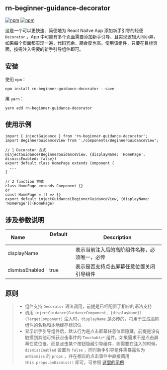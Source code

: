 ## rn-beginner-guidance-decorator

[![npm](https://img.shields.io/npm/v/rn-beginner-guidance-decorator.svg)](https://www.npmjs.com/package/rn-beginner-guidance-decorator)
[![npm](https://img.shields.io/npm/l/rn-beginner-guidance-decorator.svg)](https://github.com/ljunb/rn-beginner-guidance-decorator/blob/master/LICENSE)

这是一个可以更快速、简便地为 React Naitve App 添加新手引导的轻便 `Decorator` 。App 中可能有多个页面需要添加新手引导，且实现逻辑大同小异，如果每个页面都实现一遍，代码冗余，耦合度也高。使用该组件，只要在目标页面，按需注入需要的新手引导组件即可。

## 安装

使用 `npm`：
```
npm install rn-beginner-guidance-decorator --save
```
用 `yarn`：
```
yarn add rn-beginner-guidance-decorator
```

## 使用示例

```
import { injectGuidance } from 'rn-beginner-guidance-decorator';
import BeginnerGuidanceView from './components/BeginnerGuidanceView';

// 1 Decorator 方式
@injectGuidance(BeginnerGuidanceView, {displayName: 'HomePage', dismissEnabled: false})
export default class HomePage extends Component {
  ...
}

// 2 function 方式
class HomePage extends Component {}
or
const HomePage = () => {}
export default injectGuidance(BeginnerGuidanceView, {displayName: 'HomePage'})(HomePage)

```

## 涉及参数说明
Name             | Default     | Description
---------------- | ----------- | -----------
displayName    |  | 表示当前注入后的高阶组件名称，必须唯一，必传
dismissEnabled | true | 表示是否支持点击屏幕任意位置关闭引导组件


## 原则
> * 组件支持 `Decorator` 语法调用，前提是已经配置了相应的语法支持
> * 调用 `injectGuidance(GuidanceComponent, {displayName})(TargetComponent)` 注入时，`displayName` 是必传的，将用于生成高阶组件的名称和本地缓存标识位
> * 显示新手引导组件后，默认行为是点击屏幕任意位置隐藏，前提是没有触摸到其他可捕获点击事件的 `Touchable*` 组件。如果需求不是点击屏幕任意位置，而是点击某个按钮隐藏引导组件，则需要在注入的时候，`dismissEnabled` 设置为 `false` ，同时新手引导组件需暴露名为 `onDismiss` 的 `props` ，并在相应的点击事件中直接调用 `this.props.onDismiss()` 即可。可参照 [这里的示例](https://github.com/ljunb/RNProjectPlayground/blob/009cacaf285d5eaf1dd9aa44e45d007ef00f2dba/src/pages/demos/NewerGuideDialog.js#L32)
